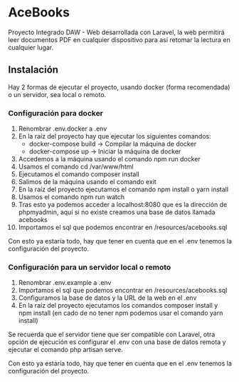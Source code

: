# AceBooks
Proyecto Integrado DAW - Web desarrollada con Laravel, la web permitirá leer documentos PDF en cualquier dispositivo para así retomar la lectura en cualquier lugar.

## Instalación
Hay 2 formas de ejecutar el proyecto, usando docker (forma recomendada) o un servidor, sea local o remoto.

### Configuración para docker
1. Renombrar .env.docker a .env
2. En la raíz del proyecto hay que ejecutar los siguientes comandos:
    - docker-compose build -> Compilar la máquina de docker
    - docker-compose up -> Iniciar la máquina de docker
3. Accedemos a la máquina usando el comando npm run docker
4. Usamos el comando cd /var/www/html
5. Ejecutamos el comando composer install
6. Salimos de la máquina usando el comando exit
7. En la raíz del proyecto ejecutamos el comando npm install o yarn install
8. Usamos el comando npm run watch
9. Tras esto ya podemos acceder a localhost:8080 que es la dirección de phpmyadmin, aquí si no existe creamos una base de datos llamada acebooks
10. Importamos el sql que podemos encontrar en /resources/acebooks.sql

Con esto ya estaría todo, hay que tener en cuenta que en el .env tenemos la configuración del proyecto.

### Configuración para un servidor local o remoto
1. Renombrar .env.example a .env
2. Importamos el sql que podemos encontrar en /resources/acebooks.sql
3. Configuramos la base de datos y la URL de la web en el .env
4. En la raíz del proyecto ejecutamos los comandos composer install y npm install (en cado de no tener npm podemos usar el comando yarn install)

Se recuerda que el servidor tiene que ser compatible con Laravel, otra opción de ejecución es configurar el .env con una base de datos remota y ejecutar el comando php artisan serve.

Con esto ya estaría todo, hay que tener en cuenta que en el .env tenemos la configuración del proyecto.
